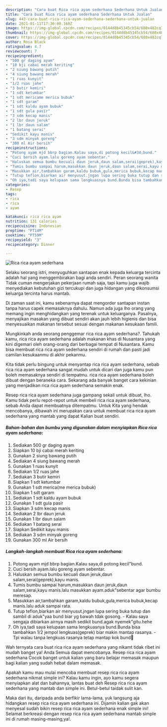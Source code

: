 ```yaml
---
description: "Cara buat Rica rica ayam sederhana Sederhana Untuk Jualan"
title: "Cara buat Rica rica ayam sederhana Sederhana Untuk Jualan"
slug: 443-cara-buat-rica-rica-ayam-sederhana-sederhana-untuk-jualan
date: 2021-01-11T17:30:00.160Z
image: https://img-global.cpcdn.com/recipes/0144d8b45345cb54/680x482cq70/rica-rica-ayam-sederhana-foto-resep-utama.jpg
thumbnail: https://img-global.cpcdn.com/recipes/0144d8b45345cb54/680x482cq70/rica-rica-ayam-sederhana-foto-resep-utama.jpg
cover: https://img-global.cpcdn.com/recipes/0144d8b45345cb54/680x482cq70/rica-rica-ayam-sederhana-foto-resep-utama.jpg
author: Rosa Black
ratingvalue: 4.7
reviewcount: 7
recipeingredient:
- "500 gr daging ayam"
- "10 bji cabai merah keriting"
- "2 siung bawang putih"
- "4 siung bawang merah"
- "1 ruas kunyit"
- "1/2 ruas jahe"
- "3 butir kemiri"
- "1 sdt ketumbar"
- "1 sdt mericame merica bubuk"
- "1 sdt garam"
- "1 sdt kaldu ayam bubuk"
- "1 sdt gula pasir"
- "3 sdm kecap manis"
- "2 lbr daun jeruk"
- "1 lbr daun salam"
- "1 batang serai"
- "Sedikit kayu manis"
- "3 sdm minyak goreng"
- "300 ml Air bersih"
recipeinstructions:
- "Potong ayam mjd bbrp bagian.Kalau saya,di potong kecil&#34;bund."
- "Cuci bersih ayam.lalu goreng ayam sebentar."
- "Haluskan semua bumbu kecuali daun jeruk,daun salam,serai(geprek),kayu manis."
- "Tumis bumbu sampai harum,masukkan daun jeruk,daun salam,serai,kayu manis.lalu masukkan ayam.aduk&#34;sebentar agar bumbu meresap."
- "Masukkan air,tambahkan garam,kaldu bubuk,gula,merica bubuk,kecap manis.lalu aduk sampai rata."
- "Tutup teflon,biarkan air menyusut.jngan lupa sering buka tutup dan sambil di aduk&#34;yaa bund biar yg bawah tdak gosong. Kalau saya sengaja dibiarkan airnya masih sedikit bund.agak nyemek&#34;gitu.hehe"
- "Oh iya,tadi saya kelupaan sama lengkuasnya bund.Bunda bisa tambahkan 1/2 jempol lengkuas(geprek) biar makin mantap rasanya. Tpi walau tanpa lengkuas rasanya tetap mantap kok bund🤤"
categories:
- Resep
tags:
- rica
- rica
- ayam

katakunci: rica rica ayam 
nutrition: 131 calories
recipecuisine: Indonesian
preptime: "PT14M"
cooktime: "PT59M"
recipeyield: "3"
recipecategory: Dinner

---
```



![Rica rica ayam sederhana](https://img-global.cpcdn.com/recipes/0144d8b45345cb54/680x482cq70/rica-rica-ayam-sederhana-foto-resep-utama.jpg)

Selaku seorang istri, menyuguhkan santapan enak kepada keluarga tercinta adalah hal yang menggembirakan bagi anda sendiri. Peran seorang  wanita Tidak cuman mengerjakan pekerjaan rumah saja, tapi kamu juga wajib menyediakan kebutuhan gizi tercukupi dan juga hidangan yang dikonsumsi keluarga tercinta harus mantab.

Di zaman  saat ini, kamu sebenarnya dapat mengorder santapan instan tanpa harus capek memasaknya dahulu. Namun ada juga lho orang yang memang ingin menghidangkan yang terenak untuk keluarganya. Pasalnya, menyajikan masakan yang dibuat sendiri akan jauh lebih higienis dan bisa menyesuaikan makanan tersebut sesuai dengan makanan kesukaan famili. 



Mungkinkah anda seorang penggemar rica rica ayam sederhana?. Tahukah kamu, rica rica ayam sederhana adalah makanan khas di Nusantara yang kini digemari oleh orang-orang dari berbagai tempat di Nusantara. Kamu bisa membuat rica rica ayam sederhana sendiri di rumah dan pasti jadi camilan kesukaanmu di akhir pekanmu.

Kita tidak perlu bingung untuk menyantap rica rica ayam sederhana, sebab rica rica ayam sederhana sangat mudah untuk dicari dan juga kamu pun boleh memasaknya sendiri di tempatmu. rica rica ayam sederhana boleh dibuat dengan beraneka cara. Sekarang ada banyak banget cara kekinian yang menjadikan rica rica ayam sederhana semakin enak.

Resep rica rica ayam sederhana juga gampang sekali untuk dibuat, lho. Kamu tidak perlu repot-repot untuk membeli rica rica ayam sederhana, sebab Anda dapat membuatnya ditempatmu. Untuk Kita yang hendak mencobanya, dibawah ini merupakan cara untuk membuat rica rica ayam sederhana yang mantab yang dapat Kalian buat sendiri.

<!--inarticleads1-->

##### Bahan-bahan dan bumbu yang digunakan dalam menyiapkan Rica rica ayam sederhana:

1. Sediakan 500 gr daging ayam
1. Siapkan 10 bji cabai merah keriting
1. Gunakan 2 siung bawang putih
1. Sediakan 4 siung bawang merah
1. Gunakan 1 ruas kunyit
1. Sediakan 1/2 ruas jahe
1. Sediakan 3 butir kemiri
1. Siapkan 1 sdt ketumbar
1. Gunakan 1 sdt merica(me merica bubuk)
1. Siapkan 1 sdt garam
1. Sediakan 1 sdt kaldu ayam bubuk
1. Gunakan 1 sdt gula pasir
1. Siapkan 3 sdm kecap manis
1. Sediakan 2 lbr daun jeruk
1. Gunakan 1 lbr daun salam
1. Sediakan 1 batang serai
1. Siapkan Sedikit kayu manis
1. Sediakan 3 sdm minyak goreng
1. Gunakan 300 ml Air bersih




<!--inarticleads2-->

##### Langkah-langkah membuat Rica rica ayam sederhana:

1. Potong ayam mjd bbrp bagian.Kalau saya,di potong kecil&#34;bund.
1. Cuci bersih ayam.lalu goreng ayam sebentar.
1. Haluskan semua bumbu kecuali daun jeruk,daun salam,serai(geprek),kayu manis.
1. Tumis bumbu sampai harum,masukkan daun jeruk,daun salam,serai,kayu manis.lalu masukkan ayam.aduk&#34;sebentar agar bumbu meresap.
1. Masukkan air,tambahkan garam,kaldu bubuk,gula,merica bubuk,kecap manis.lalu aduk sampai rata.
1. Tutup teflon,biarkan air menyusut.jngan lupa sering buka tutup dan sambil di aduk&#34;yaa bund biar yg bawah tdak gosong. - Kalau saya sengaja dibiarkan airnya masih sedikit bund.agak nyemek&#34;gitu.hehe
1. Oh iya,tadi saya kelupaan sama lengkuasnya bund.Bunda bisa tambahkan 1/2 jempol lengkuas(geprek) biar makin mantap rasanya. - Tpi walau tanpa lengkuas rasanya tetap mantap kok bund🤤




Wah ternyata cara buat rica rica ayam sederhana yang nikamt tidak ribet ini mudah banget ya! Anda Semua dapat mencobanya. Resep rica rica ayam sederhana Cocok banget untuk kalian yang baru belajar memasak maupun bagi kalian yang sudah hebat dalam memasak.

Apakah kamu mau mulai mencoba membuat resep rica rica ayam sederhana nikmat simple ini? Kalau kamu ingin, ayo kamu segera menyiapkan alat dan bahannya, lantas buat deh Resep rica rica ayam sederhana yang mantab dan simple ini. Betul-betul taidak sulit kan. 

Maka dari itu, daripada anda berfikir lama-lama, yuk langsung aja hidangkan resep rica rica ayam sederhana ini. Dijamin kalian gak akan menyesal sudah bikin resep rica rica ayam sederhana enak simple ini! Selamat berkreasi dengan resep rica rica ayam sederhana mantab simple ini di rumah masing-masing,ya!.

